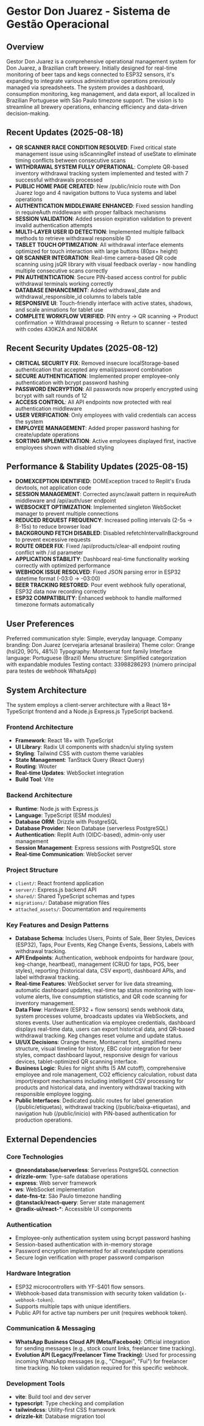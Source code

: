 # Gestor Don Juarez - Sistema de Gestão Operacional

## Overview
Gestor Don Juarez is a comprehensive operational management system for Don Juarez, a Brazilian craft brewery. Initially designed for real-time monitoring of beer taps and kegs connected to ESP32 sensors, it's expanding to integrate various administrative operations previously managed via spreadsheets. The system provides a dashboard, consumption monitoring, keg management, and data export, all localized in Brazilian Portuguese with São Paulo timezone support. The vision is to streamline all brewery operations, enhancing efficiency and data-driven decision-making.

## Recent Updates (2025-08-18)
- **QR SCANNER RACE CONDITION RESOLVED**: Fixed critical state management issue using isScanningRef instead of useState to eliminate timing conflicts between consecutive scans
- **WITHDRAWAL SYSTEM FULLY OPERATIONAL**: Complete QR-based inventory withdrawal tracking system implemented and tested with 7 successful withdrawals processed
- **PUBLIC HOME PAGE CREATED**: New /public/inicio route with Don Juarez logo and 4 navigation buttons to Vuca systems and label operations
- **AUTHENTICATION MIDDLEWARE ENHANCED**: Fixed session handling in requireAuth middleware with proper fallback mechanisms
- **SESSION VALIDATION**: Added session expiration validation to prevent invalid authentication attempts
- **MULTI-LAYER USER ID DETECTION**: Implemented multiple fallback methods to retrieve withdrawal responsible ID
- **TABLET TOUCH OPTIMIZATION**: All withdrawal interface elements optimized for touch interaction with large buttons (80px+ height)
- **QR SCANNER INTEGRATION**: Real-time camera-based QR code scanning using jsQR library with visual feedback overlay - now handling multiple consecutive scans correctly
- **PIN AUTHENTICATION**: Secure PIN-based access control for public withdrawal terminals working correctly
- **DATABASE ENHANCEMENT**: Added withdrawal_date and withdrawal_responsible_id columns to labels table
- **RESPONSIVE UI**: Touch-friendly interface with active states, shadows, and scale animations for tablet use
- **COMPLETE WORKFLOW VERIFIED**: PIN entry → QR scanning → Product confirmation → Withdrawal processing → Return to scanner - tested with codes 430K2A and NIO8AK

## Recent Security Updates (2025-08-12)
- **CRITICAL SECURITY FIX**: Removed insecure localStorage-based authentication that accepted any email/password combination
- **SECURE AUTHENTICATION**: Implemented proper employee-only authentication with bcrypt password hashing
- **PASSWORD ENCRYPTION**: All passwords now properly encrypted using bcrypt with salt rounds of 12
- **ACCESS CONTROL**: All API endpoints now protected with real authentication middleware
- **USER VERIFICATION**: Only employees with valid credentials can access the system
- **EMPLOYEE MANAGEMENT**: Added proper password hashing for create/update operations
- **SORTING IMPLEMENTATION**: Active employees displayed first, inactive employees shown with disabled styling

## Performance & Stability Updates (2025-08-15)
- **DOMEXCEPTION IDENTIFIED**: DOMException traced to Replit's Eruda devtools, not application code
- **SESSION MANAGEMENT**: Corrected async/await pattern in requireAuth middleware and /api/auth/user endpoint
- **WEBSOCKET OPTIMIZATION**: Implemented singleton WebSocket manager to prevent multiple connections
- **REDUCED REQUEST FREQUENCY**: Increased polling intervals (2-5s → 8-15s) to reduce browser load
- **BACKGROUND FETCH DISABLED**: Disabled refetchIntervalInBackground to prevent excessive requests
- **ROUTE ORDER FIX**: Fixed /api/products/clear-all endpoint routing conflict with /:id parameter
- **APPLICATION STABILITY**: Dashboard real-time functionality working correctly with optimized performance
- **WEBHOOK ISSUE RESOLVED**: Fixed JSON parsing error in ESP32 datetime format (-03:0 → -03:00)
- **BEER TRACKING RESTORED**: Pour event webhook fully operational, ESP32 data now recording correctly
- **ESP32 COMPATIBILITY**: Enhanced webhook to handle malformed timezone formats automatically

## User Preferences
Preferred communication style: Simple, everyday language.
Company branding: Don Juarez (cervejaria artesanal brasileira)
Theme color: Orange (hsl(20, 90%, 48%))
Typography: Montserrat font family
Interface language: Portuguese (Brazil)
Menu structure: Simplified categorization with expandable modules
Testing contact: 33988286293 (número principal para testes de webhook WhatsApp)

## System Architecture
The system employs a client-server architecture with a React 18+ TypeScript frontend and a Node.js Express.js TypeScript backend.

### Frontend Architecture
- **Framework**: React 18+ with TypeScript
- **UI Library**: Radix UI components with shadcn/ui styling system
- **Styling**: Tailwind CSS with custom theme variables
- **State Management**: TanStack Query (React Query)
- **Routing**: Wouter
- **Real-time Updates**: WebSocket integration
- **Build Tool**: Vite

### Backend Architecture
- **Runtime**: Node.js with Express.js
- **Language**: TypeScript (ESM modules)
- **Database ORM**: Drizzle with PostgreSQL
- **Database Provider**: Neon Database (serverless PostgreSQL)
- **Authentication**: Replit Auth (OIDC-based), admin-only user management
- **Session Management**: Express sessions with PostgreSQL store
- **Real-time Communication**: WebSocket server

### Project Structure
- `client/`: React frontend application
- `server/`: Express.js backend API
- `shared/`: Shared TypeScript schemas and types
- `migrations/`: Database migration files
- `attached_assets/`: Documentation and requirements

### Key Features and Design Patterns
- **Database Schema**: Includes Users, Points of Sale, Beer Styles, Devices (ESP32), Taps, Pour Events, Keg Change Events, Sessions, Labels with withdrawal tracking.
- **API Endpoints**: Authentication, webhook endpoints for hardware (pour, keg-change, heartbeat), management (CRUD for taps, POS, beer styles), reporting (historical data, CSV export), dashboard APIs, and label withdrawal tracking.
- **Real-time Features**: WebSocket server for live data streaming, automatic dashboard updates, real-time tap status monitoring with low-volume alerts, live consumption statistics, and QR code scanning for inventory management.
- **Data Flow**: Hardware (ESP32 + flow sensors) sends webhook data, system processes volume, broadcasts updates via WebSockets, and stores events. User authentication via employee credentials, dashboard displays real-time data, users can export historical data, and QR-based withdrawal tracking. Keg changes reset volume and update status.
- **UI/UX Decisions**: Orange theme, Montserrat font, simplified menu structure, visual timeline for history, EBC color integration for beer styles, compact dashboard layout, responsive design for various devices, tablet-optimized QR scanning interface.
- **Business Logic**: Rules for night shifts (5 AM cutoff), comprehensive employee and role management, CO2 efficiency calculation, robust data import/export mechanisms including intelligent CSV processing for products and historical data, and inventory withdrawal tracking with responsible employee logging.
- **Public Interfaces**: Dedicated public routes for label generation (/public/etiquetas), withdrawal tracking (/public/baixa-etiquetas), and navigation hub (/public/inicio) with PIN-based authentication for production operations.

## External Dependencies

### Core Technologies
- **@neondatabase/serverless**: Serverless PostgreSQL connection
- **drizzle-orm**: Type-safe database operations
- **express**: Web server framework
- **ws**: WebSocket implementation
- **date-fns-tz**: São Paulo timezone handling
- **@tanstack/react-query**: Server state management
- **@radix-ui/react-***: Accessible UI components

### Authentication
- Employee-only authentication system using bcrypt password hashing
- Session-based authentication with in-memory storage
- Password encryption implemented for all create/update operations
- Secure login verification with proper password comparison

### Hardware Integration
- ESP32 microcontrollers with YF-S401 flow sensors.
- Webhook-based data transmission with security token validation (`x-webhook-token`).
- Supports multiple taps with unique identifiers.
- Public API for active tap numbers per unit (requires webhook token).

### Communication & Messaging
- **WhatsApp Business Cloud API (Meta/Facebook)**: Official integration for sending messages (e.g., stock count links, freelancer time tracking).
- **Evolution API (Legacy/Freelancer Time Tracking)**: Used for processing incoming WhatsApp messages (e.g., "Cheguei", "Fui") for freelancer time tracking. No token validation required for this specific webhook.

### Development Tools
- **vite**: Build tool and dev server
- **typescript**: Type checking and compilation
- **tailwindcss**: Utility-first CSS framework
- **drizzle-kit**: Database migration tool
